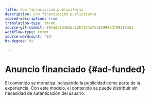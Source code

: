 ```yaml
---
title: Con financiación publicitaria
description: Con financiación publicitaria
copied-description: true
translation-type: tm+mt
source-git-commit: 89bdda1d4bd5c126f19ba75a819942df901183d1
workflow-type: tm+mt
source-wordcount: '25'
ht-degree: 0%

---
```



# Anuncio financiado {#ad-funded}

El contenido se monetiza incluyendo la publicidad como parte de la experiencia. Con este modelo, el contenido se puede distribuir sin necesidad de autenticación del usuario.
